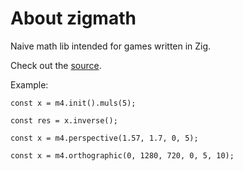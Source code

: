 # About zigmath

Naive math lib intended for games written in Zig.

Check out the [source](https://github.com/codemyst/zigmath).

Example:

```zig
const x = m4.init().muls(5);

const res = x.inverse();

const x = m4.perspective(1.57, 1.7, 0, 5);

const x = m4.orthographic(0, 1280, 720, 0, 5, 10);
```
